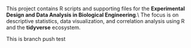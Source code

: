 This project contains R scripts and supporting files for the **Experimental Design and Data Analysis in Biological Engineering**.\ The focus is on descriptive statistics, data visualization, and correlation analysis using R and the **tidyverse** ecosystem.

This is branch push test